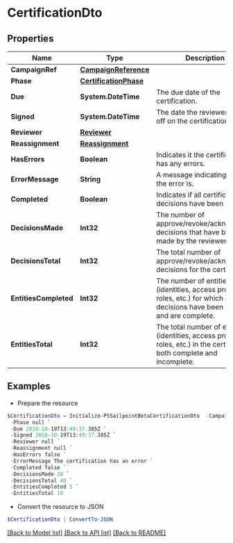# CertificationDto
## Properties

Name | Type | Description | Notes
------------ | ------------- | ------------- | -------------
**CampaignRef** | [**CampaignReference**](CampaignReference.md) |  | 
**Phase** | [**CertificationPhase**](CertificationPhase.md) |  | 
**Due** | **System.DateTime** | The due date of the certification. | 
**Signed** | **System.DateTime** | The date the reviewer signed off on the certification. | 
**Reviewer** | [**Reviewer**](Reviewer.md) |  | 
**Reassignment** | [**Reassignment**](Reassignment.md) |  | [optional] 
**HasErrors** | **Boolean** | Indicates it the certification has any errors. | 
**ErrorMessage** | **String** | A message indicating what the error is. | [optional] 
**Completed** | **Boolean** | Indicates if all certification decisions have been made. | 
**DecisionsMade** | **Int32** | The number of approve/revoke/acknowledge decisions that have been made by the reviewer. | 
**DecisionsTotal** | **Int32** | The total number of approve/revoke/acknowledge decisions for the certification. | 
**EntitiesCompleted** | **Int32** | The number of entities (identities, access profiles, roles, etc.) for which all decisions have been made and are complete. | 
**EntitiesTotal** | **Int32** | The total number of entities (identities, access profiles, roles, etc.) in the certification, both complete and incomplete. | 

## Examples

- Prepare the resource
```powershell
$CertificationDto = Initialize-PSSailpointBetaCertificationDto  -CampaignRef null `
 -Phase null `
 -Due 2018-10-19T13:49:37.385Z `
 -Signed 2018-10-19T13:49:37.385Z `
 -Reviewer null `
 -Reassignment null `
 -HasErrors false `
 -ErrorMessage The certification has an error `
 -Completed false `
 -DecisionsMade 20 `
 -DecisionsTotal 40 `
 -EntitiesCompleted 5 `
 -EntitiesTotal 10
```

- Convert the resource to JSON
```powershell
$CertificationDto | ConvertTo-JSON
```

[[Back to Model list]](../README.md#documentation-for-models) [[Back to API list]](../README.md#documentation-for-api-endpoints) [[Back to README]](../README.md)

